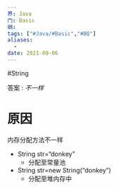 ```yaml
---
界: Java
门: Basic
纲: 
tags: ["#Java/#Basic","#BQ"]
aliases:
  - 
date: 2021-09-06
---
```

#String 

答案 : *不一样*

# 原因
内存分配方法不一样
- String str=“donkey”
	- 分配至常量池
-  String str=new String(“donkey”)
	- 分配至堆内存中

